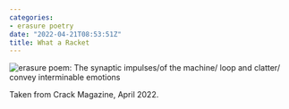 ```yaml
---
categories:
- erasure poetry
date: "2022-04-21T08:53:51Z"
title: What a Racket
---
```


<img src="https://www.davidralphlewis.co.uk/assets/images/articles/2022/racket.jpeg" alt="erasure poem: The synaptic impulses/of the machine/ loop and clatter/ convey interminable emotions" title="Found some charcoal lads" class="responsive"><br>

Taken from Crack Magazine, April 2022.

